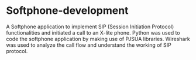 # Softphone-development
A Softphone application to implement SIP (Session Initiation Protocol) functionalities and initiated a call to an X-lite phone. Python was used to code the softphone application by making use of PJSUA libraries. Wireshark was used to analyze the call flow and understand the working of SIP protocol.
